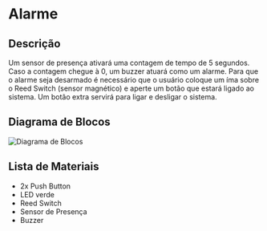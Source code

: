 # Alarme

## Descrição

Um sensor de presença ativará uma contagem de tempo de 5 segundos. Caso a contagem chegue à 0, um buzzer atuará como um alarme. Para que o alarme seja desarmado é necessário que o usuário coloque um íma sobre o Reed Switch (sensor magnético) e aperte um botão que estará ligado ao sistema. Um botão extra servirá para ligar e desligar o sistema.

## Diagrama de Blocos

![Diagrama de Blocos](http://i.imgur.com/F8vlGfa.png)

## Lista de Materiais
  - 2x Push Button
  - LED verde
  - Reed Switch
  - Sensor de Presença
  - Buzzer

